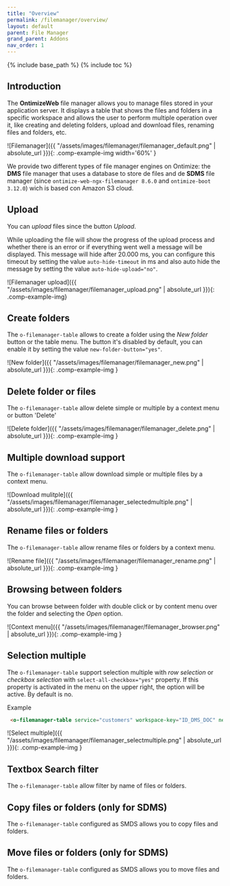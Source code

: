 ```yaml
---
title: "Overview"
permalink: /filemanager/overview/
layout: default
parent: File Manager
grand_parent: Addons
nav_order: 1
---
```

{% include base_path %}
{% include toc %}

## Introduction

The **OntimizeWeb** file manager allows you to manage files stored in your application server. It displays a table that shows the files and folders in a specific workspace and allows the user to perform multiple operation over it, like creating and deleting folders, upload and download files, renaming files and folders, etc.


![Filemanager]({{ "/assets/images/filemanager/filemanager_default.png" | absolute_url }}){: .comp-example-img width='60%' }

We provide two different types of file manager engines on Ontimize: the **DMS** file manager that uses a database to store de files and de **SDMS** file manager (since `ontimize-web-ngx-filemanager 8.6.0` and `ontimize-boot 3.12.0`) wich is based con Amazon S3 cloud.

## Upload

You can *upload* files since the button *Upload*.

While uploading the file will show the progress of the upload process and whether there is an error or if everything went well a message will be displayed. This message will hide after 20.000 ms, you can configure this timeout by setting the value `auto-hide-timeout` in ms and also auto hide the message by setting the value `auto-hide-upload="no"`.

![Filemanager upload]({{ "/assets/images/filemanager/filemanager_upload.png" | absolute_url }}){: .comp-example-img}


## Create folders

The `o-filemanager-table` allows to create a folder using the *New folder* button or the table menu. The button it's disabled by default, you can enable it by setting the value `new-folder-button="yes"`.

![New folder]({{ "/assets/images/filemanager/filemanager_new.png" | absolute_url }}){: .comp-example-img }

## Delete folder or files

The `o-filemanager-table` allow delete simple or multiple by a context menu or button 'Delete'

![Delete folder]({{ "/assets/images/filemanager/filemanager_delete.png" | absolute_url }}){: .comp-example-img  }

## Multiple download support

The `o-filemanager-table` allow download simple or multiple files by a context menu.

![Download mulitple]({{ "/assets/images/filemanager/filemanager_selectedmultiple.png" | absolute_url }}){: .comp-example-img }

## Rename files or folders

The `o-filemanager-table` allow rename files or folders by a context menu.

![Rename file]({{ "/assets/images/filemanager/filemanager_rename.png" | absolute_url }}){: .comp-example-img  }


## Browsing between folders

You can browse between folder with double click or by content menu over the folder and selecting the *Open* option.

![Context menu]({{ "/assets/images/filemanager/filemanager_browser.png" | absolute_url }}){: .comp-example-img  }


## Selection multiple

The `o-filemanager-table` support selection multiple with *row selection* or *checkbox selection* with `select-all-checkbox="yes"` property. If this property is activated in the menu on the upper right, the option will be active. By default is no.

Example

```html
 <o-filemanager-table service="customers" workspace-key="ID_DMS_DOC" new-folder-button="yes" select-all-checkbox="yes"></o-filemanager-table>
```

![Select multiple]({{ "/assets/images/filemanager/filemanager_selectmultiple.png" | absolute_url }}){: .comp-example-img  }


## Textbox Search filter

The `o-filemanager-table` allow filter by name of files or folders.


## Copy files or folders (only for SDMS)

The `o-filemanager-table` configured as SMDS allows you to copy files and folders.

## Move files or folders (only for SDMS)

The `o-filemanager-table` configured as SMDS allows you to move files and folders.
